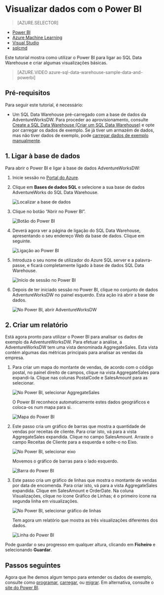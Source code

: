 <properties
   pageTitle="Visualizar dados do SQL Data Warehouse com o Power BI Microsoft Azure"
   description="Visualizar dados do SQL Data Warehouse com o Power BI"
   services="sql-data-warehouse"
   documentationCenter="NA"
   authors="lodipalm"
   manager="barbkess"
   editor="" />

<tags
   ms.service="sql-data-warehouse"
   ms.devlang="NA"
   ms.topic="get-started-article"
   ms.tgt_pltfrm="NA"
   ms.workload="data-services"
   ms.date="06/16/2016"
   ms.author="lodipalm;barbkess;sonyama" />

# Visualizar dados com o Power BI

> [AZURE.SELECTOR]
- [Power BI](sql-data-warehouse-get-started-visualize-with-power-bi.md)
- [Azure Machine Learning](sql-data-warehouse-get-started-analyze-with-azure-machine-learning.md)
- [Visual Studio](sql-data-warehouse-query-visual-studio.md)
- [sqlcmd](sql-data-warehouse-get-started-connect-sqlcmd.md) 

Este tutorial mostra como utilizar o Power BI para ligar ao SQL Data Warehouse e criar algumas visualizações básicas.

> [AZURE.VIDEO azure-sql-data-warehouse-sample-data-and-powerbi]

## Pré-requisitos

Para seguir este tutorial, é necessário:

- Um SQL Data Warehouse pré-carregado com a base de dados da AdventureWorksDW. Para proceder ao aprovisionamento, consulte [Create a SQL Data Warehouse (Criar um SQL Data Warehouse)][] e opte por carregar os dados de exemplo. Se já tiver um armazém de dados, mas não tiver dados de exemplo, pode [carregar dados de exemplo manualmente][].


## 1. Ligar à base de dados

Para abrir o Power BI e ligar à base de dados AdventureWorksDW:

1. Inicie sessão no [Portal do Azure][].
2. Clique em **Bases de dados SQL** e selecione a sua base de dados AdventureWorks do SQL Data Warehouse.

    ![Localizar a base de dados][1]

3. Clique no botão “Abrir no Power BI”.

    ![Botão do Power BI][2]

4. Deverá agora ver a página de ligação do SQL Data Warehouse, apresentando o seu endereço Web da base de dados. Clique em seguinte.

    ![Ligação ao Power BI][3]

6. Introduza o seu nome de utilizador do Azure SQL server e a palavra-passe, e ficará completamente ligado à base de dados SQL Data Warehouse.

    ![Início de sessão no Power BI][4]

7. Depois de ter iniciado sessão no Power BI, clique no conjunto de dados AdventureWorksDW no painel esquerdo. Esta ação irá abrir a base de dados.

    ![No Power BI, abrir AdventureWorksDW][5]



## 2. Criar um relatório

Está agora pronto para utilizar o Power BI para analisar os dados de exemplo da AdventureWorksDW. Para efetuar a análise, a AdventureWorksDW tem uma vista denominada AggregateSales. Esta vista contém algumas das métricas principais para analisar as vendas da empresa.

1. Para criar um mapa do montante de vendas, de acordo com o código postal, no painel direito de campos, clique na vista AggregateSales para expandi-la. Clique nas colunas PostalCode e SalesAmount para as selecionar.

    ![No Power BI, selecionar AggregateSales][6]

    O Power BI reconhece automaticamente estes dados geográficos e coloca-os num mapa para si.

    ![Mapa do Power BI][7]

2. Este passo cria um gráfico de barras que mostra a quantidade de vendas por receitas de cliente. Para criar isto, vá para a vista AggregateSales expandida. Clique no campo SalesAmount. Arraste o campo Receitas de Cliente para a esquerda e solte-o no Eixo.

    ![No Power BI, selecionar eixo][8]

    Movemos o gráfico de barras para o lado esquerdo.

    ![Barra do Power BI][9]

3. Este passo cria um gráfico de linhas que mostra o montante de vendas por data de encomenda. Para criar isto, vá para a vista AggregateSales expandida. Clique em SalesAmount e OrderDate. Na coluna Visualizações, clique no ícone Gráfico de Linhas; é o primeiro ícone na segunda linha em visualizações.

    ![No Power BI, selecionar gráfico de linhas][10]

    Tem agora um relatório que mostra as três visualizações diferentes dos dados.

    ![Linha do Power BI][11]

Pode guardar o seu progresso em qualquer altura, clicando em **Ficheiro** e selecionando **Guardar**.

## Passos seguintes
Agora que lhe demos algum tempo para entender os dados de exemplo, consulte como [programar][], [carregar][], ou [migrar][]. Em alternativa, consulte o [site do Power BI][].

<!--Image references-->
[1]: media/sql-data-warehouse-get-started-visualize-with-power-bi/pbi-find-database.png
[2]: media/sql-data-warehouse-get-started-visualize-with-power-bi/pbi-button.png
[3]: media/sql-data-warehouse-get-started-visualize-with-power-bi/pbi-connect-to-azure.png
[4]: media/sql-data-warehouse-get-started-visualize-with-power-bi/pbi-sign-in.png
[5]: media/sql-data-warehouse-get-started-visualize-with-power-bi/pbi-open-adventureworks.png
[6]: media/sql-data-warehouse-get-started-visualize-with-power-bi/pbi-aggregatesales.png
[7]: media/sql-data-warehouse-get-started-visualize-with-power-bi/pbi-map.png
[8]: media/sql-data-warehouse-get-started-visualize-with-power-bi/pbi-chooseaxis.png
[9]: media/sql-data-warehouse-get-started-visualize-with-power-bi/pbi-bar.png
[10]: media/sql-data-warehouse-get-started-visualize-with-power-bi/pbi-prepare-line.png
[11]: media/sql-data-warehouse-get-started-visualize-with-power-bi/pbi-line.png
[12]: media/sql-data-warehouse-get-started-visualize-with-power-bi/pbi-save.png

<!--Article references-->
[migrar]: sql-data-warehouse-overview-migrate.md
[programar]: sql-data-warehouse-overview-develop.md
[carregar]: sql-data-warehouse-overview-load.md
[carregar dados de exemplo manualmente]: sql-data-warehouse-load-sample-databases.md
[Ligar ao SQL Data Warehouse]: sql-data-warehouse-integrate-power-bi.md
[Create a SQL Data Warehouse (Criar um SQL Data Warehouse)]: sql-data-warehouse-get-started-provision.md

<!--Other-->
[Portal do Azure]: https://portal.azure.com/
[site do Power BI]: http://www.powerbi.com/



<!--HONumber=Aug16_HO1-->



